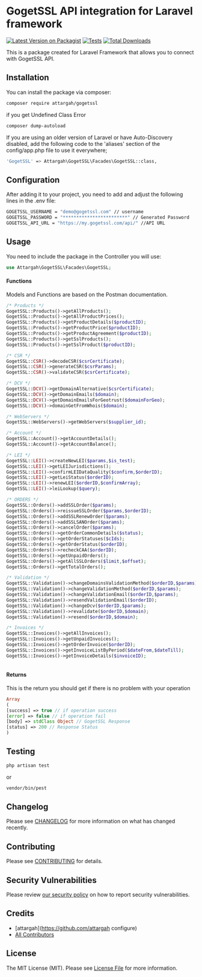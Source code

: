 # GogetSSL API integration for Laravel framework

[![Latest Version on Packagist](https://img.shields.io/packagist/v/attargah/gogetssl.svg?style=flat-square)](https://packagist.org/packages/oguz-kucuk/gogetssl)
[![Tests](https://img.shields.io/github/actions/workflow/status/attargah/gogetssl/run-tests.yml?branch=main&label=tests&style=flat-square)](https://github.com/oguz-kucuk/gogetssl/actions/workflows/run-tests.yml)
[![Total Downloads](https://img.shields.io/packagist/dt/attargah/gogetssl.svg?style=flat-square)](https://packagist.org/packages/oguz-kucuk/gogetssl)

This is a package created for Laravel Framework that allows you to connect with GogetSSL API.

## Installation

You can install the package via composer:

```bash
composer require attargah/gogetssl
```

if you get Undefined Class Error

```bash
composer dump-autoload
```

If you are using an older version of Laravel or have Auto-Discovery disabled, add the following code to the 'aliases'
section of the config/app.php file to use it everywhere;

```bash
'GogetSSL' => Attargah\GogetSSL\Facades\GogetSSL::class,
```

## Configuration

After adding it to your project, you need to add and adjust the following lines in the .env file:

```bash
GOGETSSL_USERNAME = "demo@gogetssl.com" // username
GOGETSSL_PASSWORD = "************************" // Generated Password 
GOGETSSL_API_URL = "https://my.gogetssl.com/api/" //API URL
```

## Usage

You need to include the package in the Controller you will use:

```php
use Attargah\GogetSSL\Facades\GogetSSL;
```

#### Functions

Models and Functions are based on the Postman documentation.

```php
/* Products */
GogetSSL::Products()->getAllProducts();                                     //                      https://documenter.getpostman.com/view/5593375/T1LHFp7m#a4a8873b-8715-4d86-bc04-57913cb6c10d  
GogetSSL::Products()->getAllProductPrices();                                //                      https://documenter.getpostman.com/view/5593375/T1LHFp7m#179c0821-73d1-4f12-8c4b-7e166a5b3f43
GogetSSL::Products()->getProductDetails($productID);                        //                      https://documenter.getpostman.com/view/5593375/T1LHFp7m#701b8bba-4e2b-4f25-bc93-7be15049ac78
GogetSSL::Products()->getProductPrice($productID);                          //                      https://documenter.getpostman.com/view/5593375/T1LHFp7m#0ecc7139-f512-4d23-94e0-188ad44e8525
GogetSSL::Products()->getProductAgreement($productID);                      //                      https://documenter.getpostman.com/view/5593375/T1LHFp7m#5db0e162-07dc-4c3f-af06-f27d813749a3
GogetSSL::Products()->getSslProducts();                                     //                      https://documenter.getpostman.com/view/5593375/T1LHFp7m#f00abae2-3774-4676-a98d-cd26eeac91ab
GogetSSL::Products()->getSslProduct($productID);                            //                      https://documenter.getpostman.com/view/5593375/T1LHFp7m#fdd0c1d8-7f3c-468c-84c0-b0ea6d0a0a5b

/* CSR */
GogetSSL::CSR()->decodeCSR($csrCertificate);                                //                      https://documenter.getpostman.com/view/5593375/T1LHFp7m#bb29e18a-e5cd-419e-bd42-43279c5a5a3a
GogetSSL::CSR()->generateCSR($csrParams);                                   //                      https://documenter.getpostman.com/view/5593375/T1LHFp7m#db47bf94-ad86-4b37-bccb-6ef39dd55aa8
GogetSSL::CSR()->validateCSR($csrCertificate);                              //                      https://documenter.getpostman.com/view/5593375/T1LHFp7m#ab83bed7-fec9-4054-8a01-334f35980466

/* DCV */
GogetSSL::DCV()->getDomainAlternative($csrCertificate);                     //                      https://documenter.getpostman.com/view/5593375/T1LHFp7m#30e48ab6-63ec-45c9-a8f7-1ea5c8fe35ed
GogetSSL::DCV()->getDomainEmails($domain);                                  //                      https://documenter.getpostman.com/view/5593375/T1LHFp7m#f1cde256-f8f2-48f1-b06e-7e2e2cfe1ffb
GogetSSL::DCV()->getDomainEmailsForGeotrust($domainForGeo);                 //                      https://documenter.getpostman.com/view/5593375/T1LHFp7m#d69cd050-99d2-4a10-a04e-0859768e1379                    
GogetSSL::DCV()->domainGetFromWhois($domain);                               //                      https://documenter.getpostman.com/view/5593375/T1LHFp7m#84ff0ed3-6054-4160-8488-d59b3ad5964a

/* WebServers */
GogetSSL::WebServers()->getWebServers($supplier_id);                        //                      https://documenter.getpostman.com/view/5593375/T1LHFp7m#fd96510b-0db7-41aa-8274-8e3179cbbee8

/* Account */
GogetSSL::Account()->getAccountDetails();                                   //                      https://documenter.getpostman.com/view/5593375/T1LHFp7m#e4c77858-bac5-479a-92e2-ef41d32dfbcb
GogetSSL::Account()->getAccountBalance();                                   //                      https://documenter.getpostman.com/view/5593375/T1LHFp7m#f49761a1-f725-46fa-9986-5803753de0db

/* LEI */
GogetSSL::LEI()->createNewLEI($params,$is_test);                            //                      https://documenter.getpostman.com/view/5593375/T1LHFp7m#07e0fa0c-bbd7-4172-b6bb-44e2fed2b3e0
GogetSSL::LEI()->getLEIJurisdictions();                                     //                      https://documenter.getpostman.com/view/5593375/T1LHFp7m#f9335eab-b1b9-4f97-a0e4-a5102e974bf6
GogetSSL::LEI()->confirmLEIDataQuality($confirm,$orderID);                  //                      https://documenter.getpostman.com/view/5593375/T1LHFp7m#38801076-68ef-4fff-842a-7741aef3c732
GogetSSL::LEI()->getLeiStatus($orderID);                                    //                      https://documenter.getpostman.com/view/5593375/T1LHFp7m#4c01e27b-dfb1-41ad-8998-4af18bc3eaa1
GogetSSL::LEI()->renewLEI($orderID,$confirmArray);                          //                      https://documenter.getpostman.com/view/5593375/T1LHFp7m#727e69d0-5531-443e-aa4b-d3b6b46083e5
GogetSSL::LEI()->leiLookup($query);                                         //                      https://documenter.getpostman.com/view/5593375/T1LHFp7m#2d6eae56-3200-4e52-b5e6-bc27a13be087

/* ORDERS */
GogetSSL::Orders()->addSSLOrder($params);                                   //                      https://documenter.getpostman.com/view/5593375/T1LHFp7m#e4c071bd-56f3-4046-be83-f7e3bb7b7750
GogetSSL::Orders()->reissueSSLOrder($params,$orderID);                      //                      https://documenter.getpostman.com/view/5593375/T1LHFp7m#09180357-0a48-45eb-93be-d11fa4629afe
GogetSSL::Orders()->addSSLRenewOrder($params);                              //                      https://documenter.getpostman.com/view/5593375/T1LHFp7m#83c11ed2-20a9-4d11-9d05-4224d0948c6c
GogetSSL::Orders()->addSSLSANOrder($params);                                //                      https://documenter.getpostman.com/view/5593375/T1LHFp7m#5a7d1bf5-a61d-41db-962c-140bdb29f092
GogetSSL::Orders()->cancelOrder($params);                                   //                      https://documenter.getpostman.com/view/5593375/T1LHFp7m#78cdcd56-60ad-48fd-92d9-1b171fd725c1
GogetSSL::Orders()->getOrderCommonDetails($status);                         //                      https://documenter.getpostman.com/view/5593375/T1LHFp7m#529f4b6b-6069-441b-806c-9f55104d9a11
GogetSSL::Orders()->getOrderStatuses($cIds);                                //                      https://documenter.getpostman.com/view/5593375/T1LHFp7m#158300b6-9b8b-4218-a021-7ccb9b2801c9
GogetSSL::Orders()->getOrderStatus($orderID);                               //                      https://documenter.getpostman.com/view/5593375/T1LHFp7m#e99c187c-bebf-433a-ae21-84abfba4e93e
GogetSSL::Orders()->recheckCAA($orderID);                                   //                      https://documenter.getpostman.com/view/5593375/T1LHFp7m#f2daa479-dff3-4804-bda4-2e71cfecb816
GogetSSL::Orders()->getUnpaidOrders();                                      //                      https://documenter.getpostman.com/view/5593375/T1LHFp7m#b0146cdf-6cf5-4c50-ac9e-d1adca398f5b
GogetSSL::Orders()->getAllSSLOrders($limit,$offset);                        //                      https://documenter.getpostman.com/view/5593375/T1LHFp7m#33551d5b-1638-4f9f-9074-c814ed7123c2
GogetSSL::Orders()->getTotalOrders();                                       //                      https://documenter.getpostman.com/view/5593375/T1LHFp7m#8bd574af-d002-477a-9b01-b7ac4e7a979e

/* Validation */
GogetSSL::Validation()->changeDomainsValidationMethod($orderID,$params);    //                      https://documenter.getpostman.com/view/5593375/T1LHFp7m#b1d22f34-7693-4386-a672-5f67cdba23aa
GogetSSL::Validation()->changeValidationMethod($orderID,$params);           //                      https://documenter.getpostman.com/view/5593375/T1LHFp7m#49cc48c6-98f1-4ef3-92f8-8a610a3e3349
GogetSSL::Validation()->changeValidationEmail($orderID,$params);            //                      https://documenter.getpostman.com/view/5593375/T1LHFp7m#2c0d8c0d-327a-4109-ba67-88c1632c5cce
GogetSSL::Validation()->resendValidationEmail($orderID);                    //                      https://documenter.getpostman.com/view/5593375/T1LHFp7m#68e72da6-1c28-41d7-b172-ce17dfe13948
GogetSSL::Validation()->changeDcv($orderID,$params);                        //                      https://documenter.getpostman.com/view/5593375/T1LHFp7m#6b9bcc34-88d3-4cb3-9b3a-d0d90cb4ea8c
GogetSSL::Validation()->revalidate($orderID,$domain);                       //                      https://documenter.getpostman.com/view/5593375/T1LHFp7m#aee8aa8b-4afd-472e-9e54-b2c65ba1861c
GogetSSL::Validation()->resend($orderID,$domain);                           //                      https://documenter.getpostman.com/view/5593375/T1LHFp7m#7387b276-6d9a-445a-9ec2-4b4fca59d563

/* Invoices */
GogetSSL::Invoices()->getAllInvoices();                                     //                      https://documenter.getpostman.com/view/5593375/T1LHFp7m#314be70b-e5d6-408c-aa29-237d39139c83
GogetSSL::Invoices()->getUnpaidInvoices();                                  //                      https://documenter.getpostman.com/view/5593375/T1LHFp7m#20f976c4-04ea-4d81-a5f8-6ca68ed55922
GogetSSL::Invoices()->getOrderInvoice($orderID);                            //                      https://documenter.getpostman.com/view/5593375/T1LHFp7m#b47999fe-869a-4791-a197-daead0327e71
GogetSSL::Invoices()->getInvoiceListByPeriod($dateFrom,$dateTill);          //                      https://documenter.getpostman.com/view/5593375/T1LHFp7m#9b73716b-e07f-4a32-8dd5-ffcf38900e13    
GogetSSL::Invoices()->getInvoiceDetails($invoiceID);                        //                      https://documenter.getpostman.com/view/5593375/T1LHFp7m#14824d24-7978-422c-8fe5-aaa7c5fb4d06



```

#### Returns
This is the return you should get if there is no problem with your operation

```php
Array
(
[success] => true // if operation success
[error] => false // if operation fail
[body] => stdClass Object // GogetSSL Response
[status] => 200 // Response Status
)
```

## Testing

```bash
php artisan test
```
or
```bash
vendor/bin/pest
```

## Changelog

Please see [CHANGELOG](CHANGELOG.md) for more information on what has changed recently.

## Contributing

Please see [CONTRIBUTING](https://github.com/spatie/.github/blob/main/CONTRIBUTING.md) for details.

## Security Vulnerabilities

Please review [our security policy](../../security/policy) on how to report security vulnerabilities.

## Credits

- [attargah](https://github.com/attargah configure)
- [All Contributors](../../contributors)

## License

The MIT License (MIT). Please see [License File](LICENSE.md) for more information.

